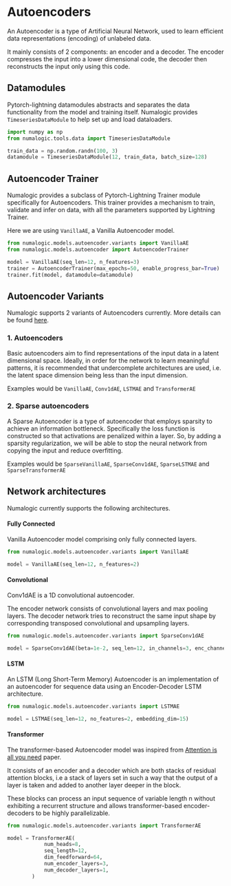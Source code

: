 # Autoencoders

An Autoencoder is a type of Artificial Neural Network, used to learn efficient data representations (encoding) of unlabeled data. 

It mainly consists of 2 components: an encoder and a decoder. The encoder compresses the input into a lower dimensional code, the decoder then reconstructs the input only using this code.

## Datamodules
Pytorch-lightning datamodules abstracts and separates the data functionality from the model and training itself.
Numalogic provides `TimeseriesDataModule` to help set up and load dataloaders.

```python
import numpy as np
from numalogic.tools.data import TimeseriesDataModule

train_data = np.random.randn(100, 3)
datamodule = TimeseriesDataModule(12, train_data, batch_size=128)
```

## Autoencoder Trainer

Numalogic provides a subclass of Pytorch-Lightning Trainer module specifically for Autoencoders. 
This trainer provides a mechanism to train, validate and infer on data, with all the parameters supported by Lightning Trainer.

Here we are using `VanillaAE`, a Vanilla Autoencoder model.

```python 
from numalogic.models.autoencoder.variants import VanillaAE
from numalogic.models.autoencoder import AutoencoderTrainer

model = VanillaAE(seq_len=12, n_features=3)
trainer = AutoencoderTrainer(max_epochs=50, enable_progress_bar=True)
trainer.fit(model, datamodule=datamodule)
```

## Autoencoder Variants

Numalogic supports 2 variants of Autoencoders currently. 
More details can be found [here](https://www.deeplearningbook.org/contents/autoencoders.html).

### 1. Autoencoders

Basic autoencoders aim to find representations of the input data in a latent dimensional space.
Ideally, in order for the network to learn meaningful patterns, it is recommended that undercomplete
architectures are used, i.e. the latent space dimension being less than the input dimension.

Examples would be `VanillaAE`, `Conv1dAE`, `LSTMAE` and `TransformerAE`

### 2. Sparse autoencoders
A Sparse Autoencoder is a type of autoencoder that employs sparsity to achieve an information bottleneck. 
Specifically the loss function is constructed so that activations are penalized within a layer.
So, by adding a sparsity regularization, we will be able to stop the neural network from copying the input and reduce overfitting.

Examples would be `SparseVanillaAE`, `SparseConv1dAE`, `SparseLSTMAE` and `SparseTransformerAE`

## Network architectures

Numalogic currently supports the following architectures.

#### Fully Connected

Vanilla Autoencoder model comprising only fully connected layers.

```python
from numalogic.models.autoencoder.variants import VanillaAE

model = VanillaAE(seq_len=12, n_features=2)
```   

#### Convolutional

Conv1dAE is a 1D convolutional autoencoder. 

The encoder network consists of convolutional layers and max pooling layers.
The decoder network tries to reconstruct the same input shape by corresponding transposed
convolutional and upsampling layers.
   
```python
from numalogic.models.autoencoder.variants import SparseConv1dAE

model = SparseConv1dAE(beta=1e-2, seq_len=12, in_channels=3, enc_channels=[8, 4])
```

#### LSTM

An LSTM (Long Short-Term Memory) Autoencoder is an implementation of an autoencoder for sequence data using an Encoder-Decoder LSTM architecture.

```python
from numalogic.models.autoencoder.variants import LSTMAE

model = LSTMAE(seq_len=12, no_features=2, embedding_dim=15)

```

#### Transformer

The transformer-based Autoencoder model was inspired from [Attention is all you need](https://arxiv.org/abs/1706.03762) paper. 

It consists of an encoder and a decoder which are both stacks of residual attention blocks, i.e a stack of layers set in such a way that the output of a layer is taken and added to another layer deeper in the block.

These blocks can process an input sequence of variable length n without exhibiting a recurrent structure and allows transformer-based encoder-decoders to be highly parallelizable.

```python
from numalogic.models.autoencoder.variants import TransformerAE

model = TransformerAE(
            num_heads=8,
            seq_length=12,
            dim_feedforward=64,
            num_encoder_layers=3,
            num_decoder_layers=1,
        )
```